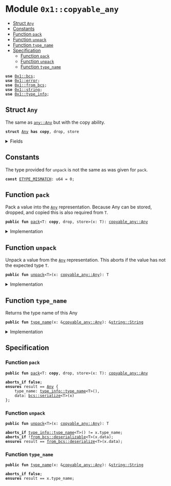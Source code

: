
<a id="0x1_copyable_any"></a>

# Module `0x1::copyable_any`



-  [Struct `Any`](#0x1_copyable_any_Any)
-  [Constants](#@Constants_0)
-  [Function `pack`](#0x1_copyable_any_pack)
-  [Function `unpack`](#0x1_copyable_any_unpack)
-  [Function `type_name`](#0x1_copyable_any_type_name)
-  [Specification](#@Specification_1)
    -  [Function `pack`](#@Specification_1_pack)
    -  [Function `unpack`](#@Specification_1_unpack)
    -  [Function `type_name`](#@Specification_1_type_name)


<pre><code><b>use</b> <a href="../../move-stdlib/doc/bcs.md#0x1_bcs">0x1::bcs</a>;
<b>use</b> <a href="../../move-stdlib/doc/error.md#0x1_error">0x1::error</a>;
<b>use</b> <a href="from_bcs.md#0x1_from_bcs">0x1::from_bcs</a>;
<b>use</b> <a href="../../move-stdlib/doc/string.md#0x1_string">0x1::string</a>;
<b>use</b> <a href="type_info.md#0x1_type_info">0x1::type_info</a>;
</code></pre>



<a id="0x1_copyable_any_Any"></a>

## Struct `Any`

The same as <code><a href="any.md#0x1_any_Any">any::Any</a></code> but with the copy ability.


<pre><code><b>struct</b> <a href="copyable_any.md#0x1_copyable_any_Any">Any</a> <b>has</b> <b>copy</b>, drop, store
</code></pre>



<details>
<summary>Fields</summary>


<dl>
<dt>
<code>type_name: <a href="../../move-stdlib/doc/string.md#0x1_string_String">string::String</a></code>
</dt>
<dd>

</dd>
<dt>
<code>data: <a href="../../move-stdlib/doc/vector.md#0x1_vector">vector</a>&lt;u8&gt;</code>
</dt>
<dd>

</dd>
</dl>


</details>

<a id="@Constants_0"></a>

## Constants


<a id="0x1_copyable_any_ETYPE_MISMATCH"></a>

The type provided for <code>unpack</code> is not the same as was given for <code>pack</code>.


<pre><code><b>const</b> <a href="copyable_any.md#0x1_copyable_any_ETYPE_MISMATCH">ETYPE_MISMATCH</a>: u64 = 0;
</code></pre>



<a id="0x1_copyable_any_pack"></a>

## Function `pack`

Pack a value into the <code><a href="copyable_any.md#0x1_copyable_any_Any">Any</a></code> representation. Because Any can be stored, dropped, and copied this is
also required from <code>T</code>.


<pre><code><b>public</b> <b>fun</b> <a href="copyable_any.md#0x1_copyable_any_pack">pack</a>&lt;T: <b>copy</b>, drop, store&gt;(x: T): <a href="copyable_any.md#0x1_copyable_any_Any">copyable_any::Any</a>
</code></pre>



<details>
<summary>Implementation</summary>


<pre><code><b>public</b> <b>fun</b> <a href="copyable_any.md#0x1_copyable_any_pack">pack</a>&lt;T: drop + store + <b>copy</b>&gt;(x: T): <a href="copyable_any.md#0x1_copyable_any_Any">Any</a> {
    <a href="copyable_any.md#0x1_copyable_any_Any">Any</a> {
        type_name: <a href="type_info.md#0x1_type_info_type_name">type_info::type_name</a>&lt;T&gt;(),
        data: <a href="../../move-stdlib/doc/bcs.md#0x1_bcs_to_bytes">bcs::to_bytes</a>(&x)
    }
}
</code></pre>



</details>

<a id="0x1_copyable_any_unpack"></a>

## Function `unpack`

Unpack a value from the <code><a href="copyable_any.md#0x1_copyable_any_Any">Any</a></code> representation. This aborts if the value has not the expected type <code>T</code>.


<pre><code><b>public</b> <b>fun</b> <a href="copyable_any.md#0x1_copyable_any_unpack">unpack</a>&lt;T&gt;(x: <a href="copyable_any.md#0x1_copyable_any_Any">copyable_any::Any</a>): T
</code></pre>



<details>
<summary>Implementation</summary>


<pre><code><b>public</b> <b>fun</b> <a href="copyable_any.md#0x1_copyable_any_unpack">unpack</a>&lt;T&gt;(x: <a href="copyable_any.md#0x1_copyable_any_Any">Any</a>): T {
    <b>assert</b>!(<a href="type_info.md#0x1_type_info_type_name">type_info::type_name</a>&lt;T&gt;() == x.type_name, <a href="../../move-stdlib/doc/error.md#0x1_error_invalid_argument">error::invalid_argument</a>(<a href="copyable_any.md#0x1_copyable_any_ETYPE_MISMATCH">ETYPE_MISMATCH</a>));
    from_bytes&lt;T&gt;(x.data)
}
</code></pre>



</details>

<a id="0x1_copyable_any_type_name"></a>

## Function `type_name`

Returns the type name of this Any


<pre><code><b>public</b> <b>fun</b> <a href="copyable_any.md#0x1_copyable_any_type_name">type_name</a>(x: &<a href="copyable_any.md#0x1_copyable_any_Any">copyable_any::Any</a>): &<a href="../../move-stdlib/doc/string.md#0x1_string_String">string::String</a>
</code></pre>



<details>
<summary>Implementation</summary>


<pre><code><b>public</b> <b>fun</b> <a href="copyable_any.md#0x1_copyable_any_type_name">type_name</a>(x: &<a href="copyable_any.md#0x1_copyable_any_Any">Any</a>): &String {
    &x.type_name
}
</code></pre>



</details>

<a id="@Specification_1"></a>

## Specification


<a id="@Specification_1_pack"></a>

### Function `pack`


<pre><code><b>public</b> <b>fun</b> <a href="copyable_any.md#0x1_copyable_any_pack">pack</a>&lt;T: <b>copy</b>, drop, store&gt;(x: T): <a href="copyable_any.md#0x1_copyable_any_Any">copyable_any::Any</a>
</code></pre>




<pre><code><b>aborts_if</b> <b>false</b>;
<b>ensures</b> result == <a href="copyable_any.md#0x1_copyable_any_Any">Any</a> {
    type_name: <a href="type_info.md#0x1_type_info_type_name">type_info::type_name</a>&lt;T&gt;(),
    data: <a href="../../move-stdlib/doc/bcs.md#0x1_bcs_serialize">bcs::serialize</a>&lt;T&gt;(x)
};
</code></pre>



<a id="@Specification_1_unpack"></a>

### Function `unpack`


<pre><code><b>public</b> <b>fun</b> <a href="copyable_any.md#0x1_copyable_any_unpack">unpack</a>&lt;T&gt;(x: <a href="copyable_any.md#0x1_copyable_any_Any">copyable_any::Any</a>): T
</code></pre>




<pre><code><b>aborts_if</b> <a href="type_info.md#0x1_type_info_type_name">type_info::type_name</a>&lt;T&gt;() != x.type_name;
<b>aborts_if</b> !<a href="from_bcs.md#0x1_from_bcs_deserializable">from_bcs::deserializable</a>&lt;T&gt;(x.data);
<b>ensures</b> result == <a href="from_bcs.md#0x1_from_bcs_deserialize">from_bcs::deserialize</a>&lt;T&gt;(x.data);
</code></pre>



<a id="@Specification_1_type_name"></a>

### Function `type_name`


<pre><code><b>public</b> <b>fun</b> <a href="copyable_any.md#0x1_copyable_any_type_name">type_name</a>(x: &<a href="copyable_any.md#0x1_copyable_any_Any">copyable_any::Any</a>): &<a href="../../move-stdlib/doc/string.md#0x1_string_String">string::String</a>
</code></pre>




<pre><code><b>aborts_if</b> <b>false</b>;
<b>ensures</b> result == x.type_name;
</code></pre>


[move-book]: https://aptos.dev/move/book/SUMMARY
